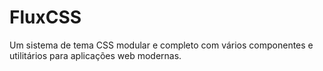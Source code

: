 # FluxCSS
Um sistema de tema CSS modular e completo com vários componentes e utilitários para aplicações web modernas.
